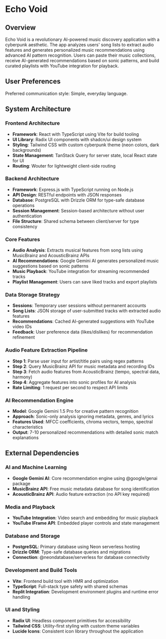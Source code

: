 # Echo Void

## Overview

Echo Void is a revolutionary AI-powered music discovery application with a cyberpunk aesthetic. The app analyzes users' song lists to extract audio features and generates personalized music recommendations using advanced AI pattern recognition. Users can paste their music collections, receive AI-generated recommendations based on sonic patterns, and build curated playlists with YouTube integration for playback.

## User Preferences

Preferred communication style: Simple, everyday language.

## System Architecture

### Frontend Architecture
- **Framework**: React with TypeScript using Vite for build tooling
- **UI Library**: Radix UI components with shadcn/ui design system
- **Styling**: Tailwind CSS with custom cyberpunk theme (neon colors, dark backgrounds)
- **State Management**: TanStack Query for server state, local React state for UI
- **Routing**: Wouter for lightweight client-side routing

### Backend Architecture
- **Framework**: Express.js with TypeScript running on Node.js
- **API Design**: RESTful endpoints with JSON responses
- **Database**: PostgreSQL with Drizzle ORM for type-safe database operations
- **Session Management**: Session-based architecture without user authentication
- **File Structure**: Shared schema between client/server for type consistency

### Core Features
- **Audio Analysis**: Extracts musical features from song lists using MusicBrainz and AcousticBrainz APIs
- **AI Recommendations**: Google Gemini AI generates personalized music suggestions based on sonic patterns
- **Music Playback**: YouTube integration for streaming recommended tracks
- **Playlist Management**: Users can save liked tracks and export playlists

### Data Storage Strategy
- **Sessions**: Temporary user sessions without permanent accounts
- **Song Lists**: JSON storage of user-submitted tracks with extracted audio features
- **Recommendations**: Cached AI-generated suggestions with YouTube video IDs
- **Feedback**: User preference data (likes/dislikes) for recommendation refinement

### Audio Feature Extraction Pipeline
- **Step 1**: Parse user input for artist/title pairs using regex patterns
- **Step 2**: Query MusicBrainz API for music metadata and recording IDs
- **Step 3**: Fetch audio features from AcousticBrainz (tempo, spectral data, harmony)
- **Step 4**: Aggregate features into sonic profiles for AI analysis
- **Rate Limiting**: 1 request per second to respect API limits

### AI Recommendation Engine
- **Model**: Google Gemini 1.5 Pro for creative pattern recognition
- **Approach**: Sonic-only analysis ignoring metadata, genres, and lyrics
- **Features Used**: MFCC coefficients, chroma vectors, tempo, spectral characteristics
- **Output**: 7-10 personalized recommendations with detailed sonic match explanations

## External Dependencies

### AI and Machine Learning
- **Google Gemini AI**: Core recommendation engine using @google/genai package
- **MusicBrainz API**: Free music metadata database for song identification
- **AcousticBrainz API**: Audio feature extraction (no API key required)

### Media and Playback
- **YouTube Integration**: Video search and embedding for music playback
- **YouTube IFrame API**: Embedded player controls and state management

### Database and Storage
- **PostgreSQL**: Primary database using Neon serverless hosting
- **Drizzle ORM**: Type-safe database queries and migrations
- **Connection**: @neondatabase/serverless for database connectivity

### Development and Build Tools
- **Vite**: Frontend build tool with HMR and optimization
- **TypeScript**: Full-stack type safety with shared schemas
- **Replit Integration**: Development environment plugins and runtime error handling

### UI and Styling
- **Radix UI**: Headless component primitives for accessibility
- **Tailwind CSS**: Utility-first styling with custom theme variables
- **Lucide Icons**: Consistent icon library throughout the application